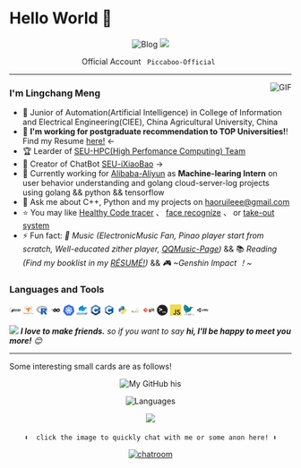 # Hello World 👋

<p align="center">
	<img src="https://img.shields.io/badge/blog-1000+%20pageview-green" alt="Blog"></a>
	<a href="mailto:caumlc@163.com"><img src="https://img.shields.io/badge/-caumlc@163.com-c14438?style=flat-square&logo=Gmail&logoColor=white&link=mailto:caumlc@163.com"></a>
</p>

<p align="center">
	<p align="center">Official Account <code> Piccaboo-Official </code></p>
</p>

---
<img align="right" alt="GIF" src="https://raw.githubusercontent.com/haoruilee/haoruilee/master/pic/pusheencode.gif" />

### I'm Lingchang Meng

- 🔭 Junior of Automation(Artificial Intelligence) in College of Information and Electrical Engineering(CIEE), China Agricultural University, China
- 🙋 **I'm working for postgraduate recommendation to TOP Universities!**! Find my Resume [here!](https://github.com/Piccabo0/Piccabo0/blob/main/MyResume.pdf) 
<-
- 🏆 Learder of [SEU-HPC(High Perfomance Computing) Team](CSWU-Challenge.github.io)
- 🤖️ Creator of ChatBot [SEU-iXiaoBao](https://ixiaobao.github.io/xiaobao/)
->
- 🌱 Currently working for [Alibaba-Aliyun](https://www.aliyun.com/) as **Machine-learing Intern** on user behavior understanding and golang cloud-server-log projects using golang && python && tensorflow
- 💬 Ask me about C++, Python and my projects on haoruileee@gmail.com
- :star: You may like [Healthy Code tracer](https://github.com/haoruilee/M5Stack_Healthy_code_tracer) 、 [face recognize](https://github.com/haoruilee/Face_recognize) 、 or [take-out system](https://github.com/haoruilee/ZuiSuWaiMai-MFC)
- ⚡ Fun fact: *🎼 Music (ElectronicMusic Fan, Pinao player start from scratch, Well-educated zither player, [QQMusic-Page](https://c.y.qq.com/base/fcgi-bin/u?__=MurwMAe64Mik))* && 📚 *Reading (Find my booklist in my [RÉSUMÉ!](https://hrlee.cn))* && *🎮  ~Genshin Impact ！~*


### Languages and Tools

<code><img height="20" src="https://raw.githubusercontent.com/github/explore/80688e429a7d4ef2fca1e82350fe8e3517d3494d/topics/bash/bash.png"></code>
<code><img height="20" src="https://raw.githubusercontent.com/github/explore/80688e429a7d4ef2fca1e82350fe8e3517d3494d/topics/tensorflow/tensorflow.png"></code>
<code><img height="20" src="https://raw.githubusercontent.com/github/explore/80688e429a7d4ef2fca1e82350fe8e3517d3494d/topics/r/r.png"></code>
<code><img height="20" src="https://raw.githubusercontent.com/github/explore/80688e429a7d4ef2fca1e82350fe8e3517d3494d/topics/go/go.png"></code>
<code><img height="20" src="https://raw.githubusercontent.com/github/explore/80688e429a7d4ef2fca1e82350fe8e3517d3494d/topics/kubernetes/kubernetes.png"></code>
<code><img height="20" src="https://raw.githubusercontent.com/github/explore/80688e429a7d4ef2fca1e82350fe8e3517d3494d/topics/docker/docker.png"></code>
<code><img height="20" src="https://raw.githubusercontent.com/github/explore/80688e429a7d4ef2fca1e82350fe8e3517d3494d/topics/cpp/cpp.png"></code>
<code><img height="20" src="https://raw.githubusercontent.com/github/explore/80688e429a7d4ef2fca1e82350fe8e3517d3494d/topics/c/c.png"></code>
<code><img height="20" src="https://raw.githubusercontent.com/github/explore/80688e429a7d4ef2fca1e82350fe8e3517d3494d/topics/python/python.png"></code>
<code><img height="20" src="https://raw.githubusercontent.com/github/explore/80688e429a7d4ef2fca1e82350fe8e3517d3494d/topics/mysql/mysql.png"></code>
<code><img height="20" src="https://raw.githubusercontent.com/github/explore/80688e429a7d4ef2fca1e82350fe8e3517d3494d/topics/git/git.png"></code>
<code><img height="20" src="https://raw.githubusercontent.com/github/explore/80688e429a7d4ef2fca1e82350fe8e3517d3494d/topics/terminal/terminal.png"></code>
<code><img height="20" src="https://raw.githubusercontent.com/github/explore/80688e429a7d4ef2fca1e82350fe8e3517d3494d/topics/javascript/javascript.png"></code>
<code><img height="20" src="https://raw.githubusercontent.com/github/explore/80688e429a7d4ef2fca1e82350fe8e3517d3494d/topics/latex/latex.png"></code>
<code><img height="20" src="https://raw.githubusercontent.com/github/explore/80688e429a7d4ef2fca1e82350fe8e3517d3494d/topics/unity/unity.png"></code>

<img src="https://media.giphy.com/media/LnQjpWaON8nhr21vNW/giphy.gif" width="60"> <em><b>I love to make friends.</b> so if you want to say <b>hi, I'll be happy to meet you more!</b> 😊</em>

---

Some interesting small cards are as follows!



<p align="center">
	<p align="center"><img src="https://github-profile-trophy.vercel.app/?username=haoruilee&column=8&theme=monokai" alt="My GitHub his" width="500"/></p>
	<p align="center"><img src="https://github-profile-summary-cards.vercel.app/api/cards/profile-details?username=haoruilee&theme=monokai" alt="Languages" width="500"></p>
        <p align="center"><img src="https://genshin-card.getloli.com/12/75757636.png" width="500"></p>
	<p align="center"><code>⬇️  click the image to quickly chat with me or some anon here! ⬇️</code></p>
	<p align="center"><a href="https://chat.getloli.com/room/@haoruilee.github?title=lee%E7%9A%84Github%E7%95%99%E8%A8%80%E6%9D%BF"><img src="https://chat.getloli.com/room/@haoruilee.github/svg?width=500&height=280&limit=20&theme=light&title=haoruilee@github:%20~&fontSize=13" alt="chatroom"></a></p>
</p>
